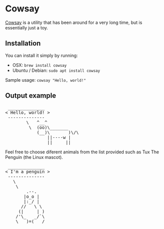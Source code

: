 # Cowsay

[Cowsay](https://en.wikipedia.org/wiki/Cowsay) is a utility that has been around for a very long time, but is essentially just a toy.

## Installation

You can install it simply by running:

- OSX: `brew install cowsay`
- Ubuntu / Debian: `sudo apt install cowsay`

Sample usage: `cowsay "Hello, world!"`

## Output example

<pre>
 ______________ 
< Hello, world! >
 -------------- 
        \   ^__^
         \  (oo)\_______
            (__)\       )\/\
                ||----w |
                ||     ||
</pre>

Feel free to choose diferent animals from the list provided such as Tux The Penguin (the Linux mascot).

<pre>
 ______________ 
< I'm a penguin >
 -------------- 
   \
    \
        .--.
       |o_o |
       |:_/ |
      //   \ \
     (|     | )
    /'\_   _/`\
    \___)=(___/
</pre>
